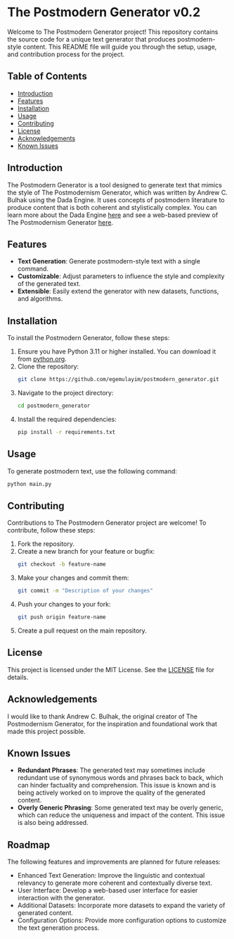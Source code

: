 # The Postmodern Generator v0.2

Welcome to The Postmodern Generator project! This repository contains the source code for a unique text generator that produces postmodern-style content. This README file will guide you through the setup, usage, and contribution process for the project.

## Table of Contents

- [Introduction](#introduction)
- [Features](#features)
- [Installation](#installation)
- [Usage](#usage)
- [Contributing](#contributing)
- [License](#license)
- [Acknowledgements](#acknowledgements)
- [Known Issues](#known-issues)

## Introduction

The Postmodern Generator is a tool designed to generate text that mimics the style of The Postmodernism Generator, which was written by Andrew C. Bulhak using the Dada Engine. It uses concepts of postmodern literature to produce content that is both coherent and stylistically complex. You can learn more about the Dada Engine [here](https://dev.null.org/dadaengine/) and see a web-based preview of The Postmodernism Generator [here](https://www.elsewhere.org/journal/pomo).

## Features

- **Text Generation**: Generate postmodern-style text with a single command.
- **Customizable**: Adjust parameters to influence the style and complexity of the generated text.
- **Extensible**: Easily extend the generator with new datasets, functions, and algorithms.

## Installation

To install the Postmodern Generator, follow these steps:

1. Ensure you have Python 3.11 or higher installed. You can download it from [python.org](https://www.python.org/).
2. Clone the repository:
    ```bash
    git clone https://github.com/egemulayim/postmodern_generator.git
    ```
3. Navigate to the project directory:
    ```bash
    cd postmodern_generator
    ```
4. Install the required dependencies:
    ```bash
    pip install -r requirements.txt
    ```

## Usage

To generate postmodern text, use the following command:

```bash
python main.py
```

## Contributing

Contributions to The Postmodern Generator project are welcome! To contribute, follow these steps:

1. Fork the repository.
2. Create a new branch for your feature or bugfix:
    ```bash
    git checkout -b feature-name
    ```
3. Make your changes and commit them:
    ```bash
    git commit -m "Description of your changes"
    ```
4. Push your changes to your fork:
    ```bash
    git push origin feature-name
    ```
5. Create a pull request on the main repository.

## License

This project is licensed under the MIT License. See the [LICENSE](LICENSE) file for details.

## Acknowledgements

I would like to thank Andrew C. Bulhak, the original creator of The Postmodernism Generator, for the inspiration and foundational work that made this project possible.

## Known Issues

- **Redundant Phrases**: The generated text may sometimes include redundant use of synonymous words and phrases back to back, which can hinder factuality and comprehension. This issue is known and is being actively worked on to improve the quality of the generated content.
- **Overly Generic Phrasing**: Some generated text may be overly generic, which can reduce the uniqueness and impact of the content. This issue is also being addressed.

## Roadmap

The following features and improvements are planned for future releases:

- Enhanced Text Generation: Improve the linguistic and contextual relevancy to generate more coherent and contextually diverse text.
- User Interface: Develop a web-based user interface for easier interaction with the generator.
- Additional Datasets: Incorporate more datasets to expand the variety of generated content.
- Configuration Options: Provide more configuration options to customize the text generation process.